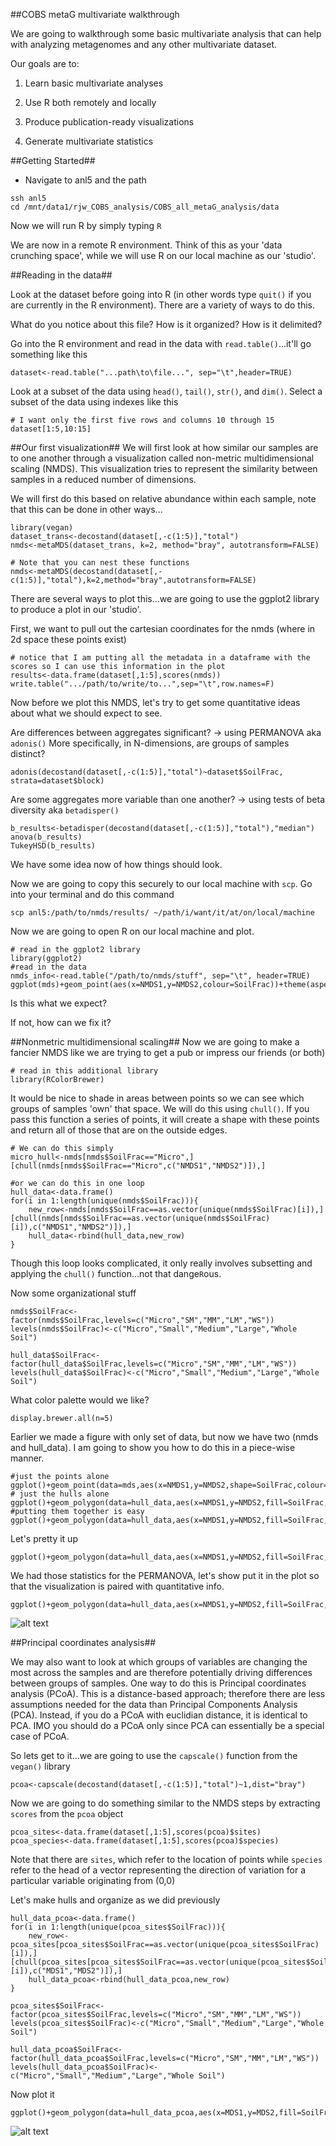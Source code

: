 ##COBS metaG multivariate walkthrough

[nmds]: https://raw.githubusercontent.com/ryanjw/COBS_all_metaG_analysis/master/walkthrough/nmds.jpg
[pcoa_no_arrows]: https://raw.githubusercontent.com/ryanjw/COBS_all_metaG_analysis/master/walkthrough/pcoa_no_arrows.jpg

We are going to walkthrough some basic multivariate analysis that can help with analyzing metagenomes and any other multivariate dataset.

Our goals are to:

1. Learn basic multivariate analyses

2. Use R both remotely and locally

3. Produce publication-ready visualizations

4. Generate multivariate statistics

##Getting Started##
- Navigate to anl5 and the path
```
ssh anl5
cd /mnt/data1/rjw_COBS_analysis/COBS_all_metaG_analysis/data
```
Now we will run R by simply typing ``R``

We are now in a remote R environment.  Think of this as your 'data crunching space', while we will use R on our local machine as our 'studio'.

##Reading in the data##

Look at the dataset before going into R (in other words type ``quit()`` if you are currently in the R environment).  There are a variety of ways to do this.

What do you notice about this file?  How is it organized?  How is it delimited?

Go into the R environment and read in the data with ``read.table()``...it'll go something like this
```
dataset<-read.table("...path\to\file...", sep="\t",header=TRUE)
```
Look at a subset of the data using `head()`, `tail()`, `str()`, and `dim()`.  Select a subset of the data using indexes like this
```
# I want only the first five rows and columns 10 through 15
dataset[1:5,10:15]
```
##Our first visualization##
We will first look at how similar our samples are to one another through a visualization called non-metric multidimensional scaling (NMDS).  This visualization tries to represent the similarity between samples in a reduced number of dimensions.

We will first do this based on relative abundance within each sample, note that this can be done in other ways...
```
library(vegan)
dataset_trans<-decostand(dataset[,-c(1:5)],"total")
nmds<-metaMDS(dataset_trans, k=2, method="bray", autotransform=FALSE)

# Note that you can nest these functions
nmds<-metaMDS(decostand(dataset[,-c(1:5)],"total"),k=2,method="bray",autotransform=FALSE)

```
There are several ways to plot this...we are going to use the ggplot2 library to produce a plot in our 'studio'.

First, we want to pull out the cartesian coordinates for the nmds (where in 2d space these points exist)
```
# notice that I am putting all the metadata in a dataframe with the scores so I can use this information in the plot
results<-data.frame(dataset[,1:5],scores(nmds))
write.table(".../path/to/write/to...",sep="\t",row.names=F)
```
Now before we plot this NMDS, let's try to get some quantitative ideas about what we should expect to see.

Are differences between aggregates significant? -> using PERMANOVA aka ``adonis()``
More specifically, in N-dimensions, are groups of samples distinct?
```
adonis(decostand(dataset[,-c(1:5)],"total")~dataset$SoilFrac, strata=dataset$block)

```
Are some aggregates more variable than one another? -> using tests of beta diversity aka ``betadisper()``
```
b_results<-betadisper(decostand(dataset[,-c(1:5)],"total"),"median")
anova(b_results)
TukeyHSD(b_results)
```
We have some idea now of how things should look.  

Now we are going to copy this securely to our local machine with ``scp``.
Go into your terminal and do this command

```
scp anl5:/path/to/nmds/results/ ~/path/i/want/it/at/on/local/machine
```
Now we are going to open R on our local machine and plot.

```
# read in the ggplot2 library
library(ggplot2)
#read in the data
nmds_info<-read.table("/path/to/nmds/stuff", sep="\t", header=TRUE)
ggplot(mds)+geom_point(aes(x=NMDS1,y=NMDS2,colour=SoilFrac))+theme(aspect.ratio=1)
```

Is this what we expect?

If not, how can we fix it?

##Nonmetric multidimensional scaling##
Now we are going to make a fancier NMDS like we are trying to get a pub or impress our friends (or both)
```
# read in this additional library
library(RColorBrewer)
```
It would be nice to shade in areas between points so we can see which groups of samples 'own' that space.  We will do this using ``chull()``.  If you pass this function a series of points, it will create a shape with these points and return all of those that are on the outside edges.

```
# We can do this simply
micro_hull<-nmds[nmds$SoilFrac=="Micro",][chull(nmds[nmds$SoilFrac=="Micro",c("NMDS1","NMDS2")]),]

#or we can do this in one loop
hull_data<-data.frame()
for(i in 1:length(unique(nmds$SoilFrac))){
	new_row<-nmds[nmds$SoilFrac==as.vector(unique(nmds$SoilFrac)[i]),][chull(nmds[nmds$SoilFrac==as.vector(unique(nmds$SoilFrac)[i]),c("NMDS1","NMDS2")]),]
	hull_data<-rbind(hull_data,new_row)
}
```
Though this loop looks complicated, it only really involves subsetting and applying the ``chull()`` function...not that dange`R`ous.

Now some organizational stuff
```
nmds$SoilFrac<-factor(nmds$SoilFrac,levels=c("Micro","SM","MM","LM","WS"))
levels(nmds$SoilFrac)<-c("Micro","Small","Medium","Large","Whole Soil")

hull_data$SoilFrac<-factor(hull_data$SoilFrac,levels=c("Micro","SM","MM","LM","WS"))
levels(hull_data$SoilFrac)<-c("Micro","Small","Medium","Large","Whole Soil")
```
What color palette would we like?
```
display.brewer.all(n=5)
```

Earlier we made a figure with only set of data, but now we have two (nmds and hull_data).  I am going to show you how to do this in a piece-wise manner.
```
#just the points alone
ggplot()+geom_point(data=mds,aes(x=NMDS1,y=NMDS2,shape=SoilFrac,colour=SoilFrac),size=4)
# just the hulls alone
ggplot()+geom_polygon(data=hull_data,aes(x=NMDS1,y=NMDS2,fill=SoilFrac,group=SoilFrac),alpha=0.3)
#putting them together is easy
ggplot()+geom_polygon(data=hull_data,aes(x=NMDS1,y=NMDS2,fill=SoilFrac,group=SoilFrac),alpha=0.3)+geom_point(data=mds,aes(x=NMDS1,y=NMDS2,shape=SoilFrac,colour=SoilFrac),size=4)
```
Let's pretty it up
```
ggplot()+geom_polygon(data=hull_data,aes(x=NMDS1,y=NMDS2,fill=SoilFrac,group=SoilFrac),alpha=0.3)+geom_point(data=mds,aes(x=NMDS1,y=NMDS2,shape=SoilFrac,colour=SoilFrac),size=4)+theme_bw(base_size=20)+theme(aspect.ratio=1)+scale_colour_manual(name="Soil\nFraction",values=brewer.pal(5,"Dark2"))+scale_fill_manual(name="Soil\nFraction",values=brewer.pal(5,"Dark2"))+scale_shape_discrete(name="Soil\nFraction")
```
We had those statistics for the PERMANOVA, let's show put it in the plot so that the visualization is paired with quantitative info.
```
ggplot()+geom_polygon(data=hull_data,aes(x=NMDS1,y=NMDS2,fill=SoilFrac,group=SoilFrac),alpha=0.3)+geom_point(data=mds,aes(x=NMDS1,y=NMDS2,shape=SoilFrac,colour=SoilFrac),size=4)+theme_bw(base_size=20)+theme(aspect.ratio=1)+scale_colour_manual(name="Soil\nFraction",values=brewer.pal(5,"Dark2"))+scale_fill_manual(name="Soil\nFraction",values=brewer.pal(5,"Dark2"))+scale_shape_discrete(name="Soil\nFraction")+annotate("text",x=.25,y=.175,label="R[italic(pseudo)]^{2}==0.273~italic(P)==0.004",parse=TRUE)
```

![alt text][nmds]

##Principal coordinates analysis##

We may also want to look at which groups of variables are changing the most across the samples and are therefore potentially driving differences between groups of samples.  One way to do this is Principal coordinates analysis (PCoA).  This is a distance-based approach; therefore there are less assumptions needed for the data than Principal Components Analysis (PCA).  Instead, if you do a PCoA with euclidian distance, it is identical to PCA.  IMO you should do a PCoA only since PCA can essentially be a special case of PCoA.  

So lets get to it...we are going to use the ``capscale()`` function from the `vegan()` library

```
pcoa<-capscale(decostand(dataset[,-c(1:5)],"total")~1,dist="bray")
```
Now we are going to do something similar to the NMDS steps by extracting `scores` from the `pcoa` object

```
pcoa_sites<-data.frame(dataset[,1:5],scores(pcoa)$sites)
pcoa_species<-data.frame(dataset[,1:5],scores(pcoa)$species)
```
Note that there are `sites`, which refer to the location of points while `species` refer to the head of a vector representing the direction of variation for a particular variable originating from (0,0)

Let's make hulls and organize as we did previously
```
hull_data_pcoa<-data.frame()
for(i in 1:length(unique(pcoa_sites$SoilFrac))){
	new_row<-pcoa_sites[pcoa_sites$SoilFrac==as.vector(unique(pcoa_sites$SoilFrac)[i]),][chull(pcoa_sites[pcoa_sites$SoilFrac==as.vector(unique(pcoa_sites$SoilFrac)[i]),c("MDS1","MDS2")]),]
	hull_data_pcoa<-rbind(hull_data_pcoa,new_row)
}

pcoa_sites$SoilFrac<-factor(pcoa_sites$SoilFrac,levels=c("Micro","SM","MM","LM","WS"))
levels(pcoa_sites$SoilFrac)<-c("Micro","Small","Medium","Large","Whole Soil")

hull_data_pcoa$SoilFrac<-factor(hull_data_pcoa$SoilFrac,levels=c("Micro","SM","MM","LM","WS"))
levels(hull_data_pcoa$SoilFrac)<-c("Micro","Small","Medium","Large","Whole Soil")
```

Now plot it
```
ggplot()+geom_polygon(data=hull_data_pcoa,aes(x=MDS1,y=MDS2,fill=SoilFrac,group=SoilFrac),alpha=0.3)+geom_point(data=pcoa_sites,aes(x=MDS1,y=MDS2,shape=SoilFrac,colour=SoilFrac),size=4)+theme_bw(base_size=15)+theme(aspect.ratio=1)+scale_colour_manual(name="Soil\nFraction",values=brewer.pal(5,"Dark2"))+scale_fill_manual(name="Soil\nFraction",values=brewer.pal(5,"Dark2"))+scale_shape_discrete(name="Soil\nFraction")
```
![alt text][pcoa_no_arrows]
